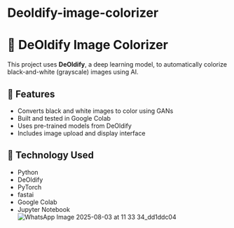 # Deoldify-image-colorizer
# 🎨 DeOldify Image Colorizer

This project uses **DeOldify**, a deep learning model, to automatically colorize black-and-white (grayscale) images using AI.

## 🔧 Features

- Converts black and white images to color using GANs
- Built and tested in Google Colab
- Uses pre-trained models from DeOldify
- Includes image upload and display interface

## 🧠 Technology Used

- Python
- DeOldify
- PyTorch
- fastai
- Google Colab
- Jupyter Notebook
![WhatsApp Image 2025-08-03 at 11 33 34_dd1ddc04](https://github.com/user-attachments/assets/63a9a77a-4e73-45d8-9092-90fd0994d2d5)
